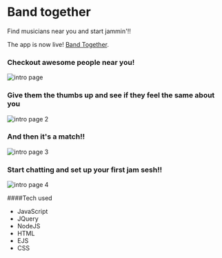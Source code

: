 # Band together

Find musicians near you and start jammin'!!

The app is now live! [Band Together](https://bandtogether-app.herokuapp.com/).

### Checkout awesome people near you!

![intro page](https://image.ibb.co/c3xfEw/Screen_Shot_2017_12_30_at_1_41_32_AM.png)

### Give them the thumbs up and see if they feel the same about you

![intro page 2](https://image.ibb.co/igQe7G/Screen_Shot_2017_12_30_at_2_48_03_PM.png)

### And then it's a match!!

![intro page 3](https://image.ibb.co/eumdjw/Screen_Shot_2017_12_30_at_4_05_05_PM.png)

### Start chatting and set up your first jam sesh!!

![intro page 4](https://image.ibb.co/fj8urb/Screen_Shot_2017_12_30_at_4_41_03_PM.png)


####Tech used

* JavaScript
* JQuery
* NodeJS
* HTML
* EJS
* CSS

